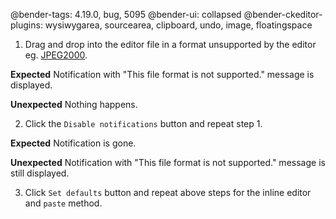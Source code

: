 @bender-tags: 4.19.0, bug, 5095
@bender-ui: collapsed
@bender-ckeditor-plugins: wysiwygarea, sourcearea, clipboard, undo, image, floatingspace

1. Drag and drop into the editor file in a format unsupported by the editor eg. [JPEG2000](_assets/logo.jp2).

**Expected** Notification with "This file format is not supported." message is displayed.

**Unexpected** Nothing happens.

2. Click the `Disable notifications` button and repeat step 1.

**Expected** Notification is gone.

**Unexpected** Notification with "This file format is not supported." message is still displayed.

3. Click `Set defaults` button and repeat above steps for the inline editor and `paste` method.
